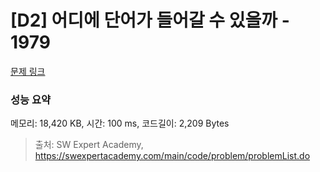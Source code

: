 # [D2] 어디에 단어가 들어갈 수 있을까 - 1979 

[문제 링크](https://swexpertacademy.com/main/code/problem/problemDetail.do?contestProbId=AV5PuPq6AaQDFAUq) 

### 성능 요약

메모리: 18,420 KB, 시간: 100 ms, 코드길이: 2,209 Bytes



> 출처: SW Expert Academy, https://swexpertacademy.com/main/code/problem/problemList.do